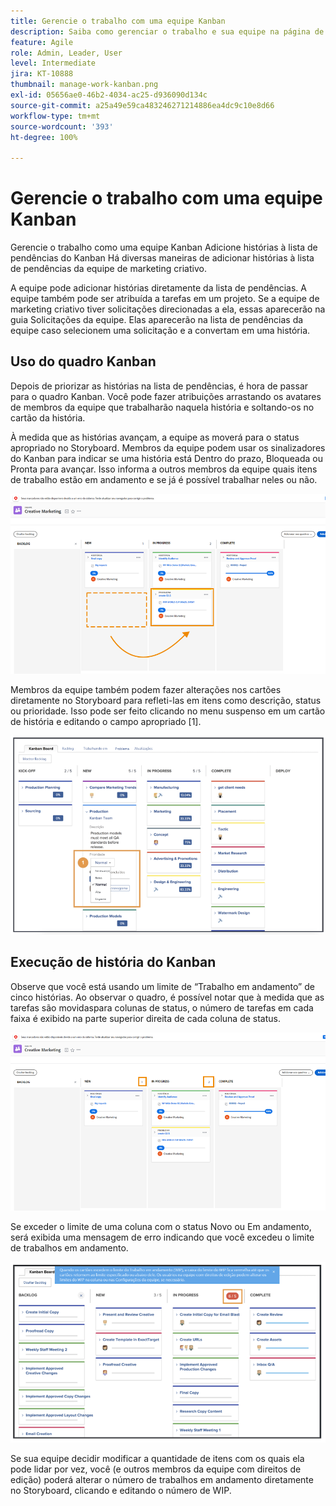 ```yaml
---
title: Gerencie o trabalho com uma equipe Kanban
description: Saiba como gerenciar o trabalho e sua equipe na página de equipes do Kanban.
feature: Agile
role: Admin, Leader, User
level: Intermediate
jira: KT-10888
thumbnail: manage-work-kanban.png
exl-id: 05656ae0-46b2-4034-ac25-d936090d134c
source-git-commit: a25a49e59ca483246271214886ea4dc9c10e8d66
workflow-type: tm+mt
source-wordcount: '393'
ht-degree: 100%

---
```


# Gerencie o trabalho com uma equipe Kanban

Gerencie o trabalho como uma equipe Kanban 
Adicione histórias à lista de pendências do Kanban
Há diversas maneiras de adicionar histórias à lista de pendências da equipe de marketing criativo.

A equipe pode adicionar histórias diretamente da lista de pendências.
A equipe também pode ser atribuída a tarefas em um projeto. Se a equipe de marketing criativo tiver solicitações direcionadas a ela, essas aparecerão na guia Solicitações da equipe. Elas aparecerão na lista de pendências da equipe caso selecionem uma solicitação e a convertam em uma história.


## Uso do quadro Kanban

Depois de priorizar as histórias na lista de pendências, é hora de passar para o quadro Kanban. Você pode fazer atribuições arrastando os avatares de membros da equipe que trabalharão naquela história e soltando-os no cartão da história.


À medida que as histórias avançam, a equipe as moverá para o status apropriado no Storyboard. Membros da equipe podem usar os sinalizadores do Kanban para indicar se uma história está Dentro do prazo, Bloqueada ou Pronta para avançar. Isso informa a outros membros da equipe quais itens de trabalho estão em andamento e se já é possível trabalhar neles ou não.

![Cartões do Kanban](assets/kanban-01.png)

Membros da equipe também podem fazer alterações nos cartões diretamente no Storyboard para refleti-las em itens como descrição, status ou prioridade. Isso pode ser feito clicando no menu suspenso em um cartão de história e editando o campo apropriado [1].

![Status do cartão do Kanban](assets/kanban-02.png)

## Execução de história do Kanban

Observe que você está usando um limite de “Trabalho em andamento” de cinco histórias. Ao observar o quadro, é possível notar que à medida que as tarefas são movidaspara colunas de status, o número de tarefas em cada faixa é exibido na parte superior direita de cada coluna de status.

![Limites de WIP (trabalho em andamento) do Kanban](assets/kanban-03.png)

Se exceder o limite de uma coluna com o status Novo ou Em andamento, será exibida uma mensagem de erro indicando que você excedeu o limite de trabalhos em andamento.

![Exceder os limites de WIP (trabalho em andamento)](assets/kanban-04.png)

Se sua equipe decidir modificar a quantidade de itens com os quais ela pode lidar por vez, você (e outros membros da equipe com direitos de edição) poderá alterar o número de trabalhos em andamento diretamente no Storyboard, clicando e editando o número de WIP.
